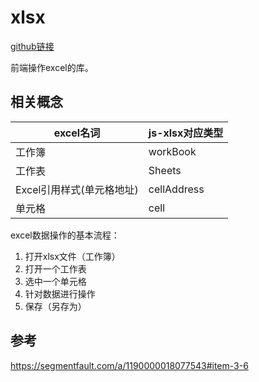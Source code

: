# xlsx
[github链接](https://github.com/SheetJS/sheetjs)

前端操作excel的库。

## 相关概念

excel名词 | js-xlsx对应类型
-- |--
工作簿  | workBook
工作表 | Sheets
Excel引用样式(单元格地址) | cellAddress
单元格 | cell

excel数据操作的基本流程：
1. 打开xlsx文件（工作簿）
2. 打开一个工作表
3. 选中一个单元格
4. 针对数据进行操作
5. 保存（另存为）

## 参考
https://segmentfault.com/a/1190000018077543#item-3-6